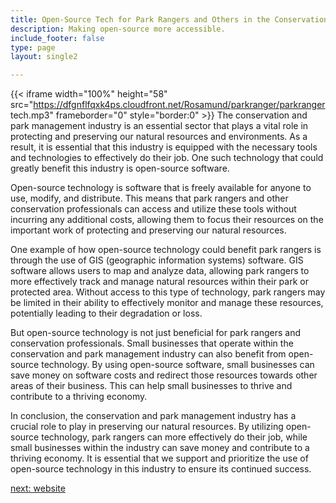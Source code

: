 ```yaml
---
title: Open-Source Tech for Park Rangers and Others in the Conservation And Park Management  Industry
description: Making open-source more accessible.
include_footer: false
type: page
layout: single2

---
```


{{< iframe width="100%" height="58" src="https://dfgnflfqxk4ps.cloudfront.net/Rosamund/parkranger/parkranger tech.mp3" frameborder="0" style="border:0" >}}
The conservation and park management industry is an essential sector that plays a vital role in protecting and preserving our natural resources and environments. As a result, it is essential that this industry is equipped with the necessary tools and technologies to effectively do their job. One such technology that could greatly benefit this industry is open-source software.

Open-source technology is software that is freely available for anyone to use, modify, and distribute. This means that park rangers and other conservation professionals can access and utilize these tools without incurring any additional costs, allowing them to focus their resources on the important work of protecting and preserving our natural resources.

One example of how open-source technology could benefit park rangers is through the use of GIS (geographic information systems) software. GIS software allows users to map and analyze data, allowing park rangers to more effectively track and manage natural resources within their park or protected area. Without access to this type of technology, park rangers may be limited in their ability to effectively monitor and manage these resources, potentially leading to their degradation or loss.

But open-source technology is not just beneficial for park rangers and conservation professionals. Small businesses that operate within the conservation and park management industry can also benefit from open-source technology. By using open-source software, small businesses can save money on software costs and redirect those resources towards other areas of their business. This can help small businesses to thrive and contribute to a thriving economy.

In conclusion, the conservation and park management industry has a crucial role to play in preserving our natural resources. By utilizing open-source technology, park rangers can more effectively do their job, while small businesses within the industry can save money and contribute to a thriving economy. It is essential that we support and prioritize the use of open-source technology in this industry to ensure its continued success.


<a href="https://workdojos.com/parkranger/website">next: website</a>

